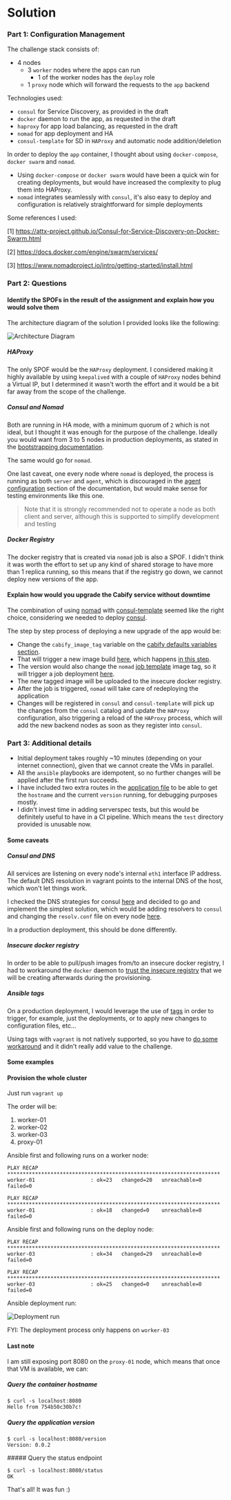 # Solution

### Part 1: Configuration Management

The challenge stack consists of:

- 4 nodes
  - 3 `worker` nodes where the apps can run
    - 1 of the worker nodes has the `deploy` role
  - 1 `proxy` node which will forward the requests to the `app` backend
  
Technologies used:

- `consul` for Service Discovery, as provided in the draft
- `docker` daemon to run the app, as requested in the draft
- `haproxy` for app load balancing, as requested in the draft
- `nomad` for app deployment and HA
- `consul-template` for SD in `HAProxy` and automatic node addition/deletion

In order to deploy the `app` container, I thought about using `docker-compose`, `docker swarm` and `nomad`.

- Using `docker-compose` or `docker swarm` would have been a quick win for creating deployments, but would have increased the complexity to plug them into HAProxy.
- `nomad` integrates seamlessly with `consul`, it's also easy to deploy and configuration is relatively straightforward for simple deployments

Some references I used:

[1] https://attx-project.github.io/Consul-for-Service-Discovery-on-Docker-Swarm.html

[2] https://docs.docker.com/engine/swarm/services/

[3] https://www.nomadproject.io/intro/getting-started/install.html

### Part 2: Questions

#### Identify the SPOFs in the result of the assignment and explain how you would solve them

The architecture diagram of the solution I provided looks like the following:

![Architecture Diagram](architecture.png)

##### HAProxy
The only SPOF would be the `HAProxy` deployment. I considered making it highly available by using `keepalived` with a couple of `HAProxy` nodes behind a Virtual IP, but I determined it wasn't worth the effort and it would be a bit far away from the scope of the challenge.

##### Consul and Nomad
Both are running in HA mode, with a minimum quorum of `2` which is not ideal, but I thought it was enough for the purpose of the challenge.
Ideally you would want from 3 to 5 nodes in production deployments, as stated in the [bootstrapping documentation](https://www.consul.io/docs/guides/bootstrapping.html).

The same would go for `nomad`.

One last caveat, one every node where `nomad` is deployed, the process is running as both `server` and `agent`, which is discouraged in the [agent configuration](https://www.nomadproject.io/docs/agent/configuration/index.html) section of the documentation, but would make sense for testing environments like this one.

> Note that it is strongly recommended not to operate a node as both client and server, although this is supported to simplify development and testing

##### Docker Registry
The docker registry that is created via `nomad` job is also a SPOF. I didn't think it was worth the effort to set up any kind of shared storage to have more than 1 replica running, so this means that if the registry go down, we cannot deploy new versions of the app.

#### Explain how would you upgrade the Cabify service without downtime

The combination of using [nomad](https://www.nomadproject.io/) with [consul-template](https://github.com/hashicorp/consul-template) seemed like the right choice, considering we needed to deploy [consul](https://www.consul.io/).

The step by step process of deploying a new upgrade of the app would be:

- Change the `cabify_image_tag` variable on the [cabify defaults variables section](roles/cabify/defaults/main.yml).
- That will trigger a new image build [here](roles/cabify/tasks/build_image.yml#L15), which happens [in this step](roles/cabify/tasks/build_image.yml#L17).
- The version would also change the `nomad` [job template](roles/cabify/templates/nomad-jobs/cabify.nomad.j2#L29) image tag, so it will trigger a job deployment [here](roles/cabify/tasks/deploy_image.yml#7).
- The new tagged image will be uploaded to the insecure docker registry.
- After the job is triggered, `nomad` will take care of redeploying the application
- Changes will be registered in `consul` and `consul-template` will pick up the changes from the `consul` catalog and update the `HAProxy` configuration, also triggering a reload of the `HAProxy` process, which will add the new backend nodes as soon as they register into `consul`.

### Part 3: Additional details

- Initial deployment takes roughly ~10 minutes (depending on your internet connection), given that we cannot create the VMs in parallel.
- All the `ansible` playbooks are idempotent, so no further changes will be applied after the first run succeeds.
- I have included two extra routes in the [application file](roles/cabify/templates/app/cabify.py.j2) to be able to get the `hostname` and the current `version` running, for debugging purposes mostly.
- I didn't invest time in adding serverspec tests, but this would be definitely useful to have in a CI pipeline. Which means the `test` directory provided is unusable now.

#### Some caveats

##### Consul and DNS

All services are listening on every node's internal `eth1` interface IP address. The default DNS resolution in vagrant points to the internal DNS of the host, which won't let things work.

I checked the DNS strategies for consul [here](https://www.consul.io/docs/guides/forwarding.html) and decided to go and implement the simplest solution, which would be adding resolvers to `consul` and changing the `resolv.conf` file on every node [here](roles/consul/tasks/configure.yml#L21).

In a production deployment, this should be done differently.

##### Insecure docker registry

In order to be able to pull/push images from/to an insecure docker registry, I had to workaround the `docker` daemon to [trust the insecure registry](roles/docker/tasks/install.yml#L16) that we will be creating afterwards during the provisioning.

##### Ansible tags

On a production deployment, I would leverage the use of [tags](http://docs.ansible.com/ansible/latest/playbooks_tags.html) in order to trigger, for example, just the deployments, or to apply new changes to configuration files, etc...

Using tags with `vagrant` is not natively supported, so you have to [do some workaround](https://medium.com/@shredder/using-ansible-tags-with-vagrant-provision-a4856966a987) and it didn't really add value to the challenge.

#### Some examples

#### Provision the whole cluster

Just run `vagrant up`

The order will be:

1. worker-01
2. worker-02
3. worker-03
4. proxy-01

Ansible first and following runs on a worker node:

```
PLAY RECAP *********************************************************************
worker-01                  : ok=23   changed=20   unreachable=0    failed=0

PLAY RECAP *********************************************************************
worker-01                  : ok=18   changed=0    unreachable=0    failed=0
```

Ansible first and following runs on the deploy node:

```
PLAY RECAP *********************************************************************
worker-03                  : ok=34   changed=29   unreachable=0    failed=0

PLAY RECAP *********************************************************************
worker-03                  : ok=25   changed=0    unreachable=0    failed=0
```

Ansible deployment run:

![Deployment run](trigger-deployment.gif)

FYI: The deployment process only happens on `worker-03`

#### Last note

I am still exposing port 8080 on the `proxy-01` node, which means that once that VM is available, we can:

##### Query the container hostname
```
$ curl -s localhost:8080
Hello from 754b50c30b7c!
```

##### Query the application version
```
$ curl -s localhost:8080/version
Version: 0.0.2
```

##### Query the status endpoint
```
$ curl -s localhost:8080/status
OK
```

That's all! It was fun :)